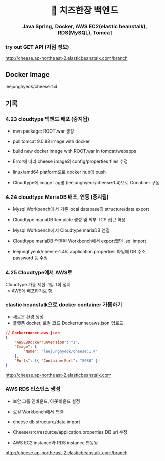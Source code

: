 <h1 align="center">
  🧀 치즈한장 백엔드
</h1>
<h3 align="center">
  Java Spring, Docker, AWS EC2(elastic beanstalk), RDS(MySQL), Tomcat
</h3>

### try out GET API (지점 정보)

http://cheese.ap-northeast-2.elasticbeanstalk.com/branch

## Docker Image

leejunghyeok/cheese:1.4

## 기록

### 4.23 cloudtype 백엔드 배포 (중지됨)

-   mvn package: ROOT.war 생성

-   pull tomcat 9.0.88 image with docker

-   build new docker image with ROOT.war in tomcat/webapps

-   Error에 따라 cheese image의 config/properties files 수정

-   linux/amd64 platform으로 docker hub에 push

-   Cloudtype에 image tag명 (leejunghyeok/cheese:1.4)으로 Conatiner 구동

### 4.24 cloudtype MariaDB 배포, 연동 (중지됨)

-   Mysql Workbench에서 기존 local database의 structure/data export

-   Cloudtype mariaDB template 생성 및 외부 TCP 접근 허용

-   Mysql Workbench에서 Cloudtype mariaDB 연결

-   Cloudtype mariaDB 연결된 Workbench에서 export했던 .sql import

-   leejunghyeok/cheese:1.4의 application.properties 파일에 DB 주소, password 등 수정

### 4.25 Cloudtype에서 AWS로

Cloudtype 가동 제한: 1일 1회 정지  
-> AWS에 배포하기로 함

### elastic beanstalk으로 docker container 가동하기

-   새로운 환경 생성
-   플랫폼 docker, 로컬 코드 Dockerrunner.aws.json 업로드

```json
// Dockerrunner.aws.json
{
    "AWSEBDockerrunVersion": "1",
    "Image": {
        "Name": "leejunghyeok/cheese:1.4"
    },
    "Ports": [{ "ContainerPort": "8080" }]
}
```

http://cheese.ap-northeast-2.elasticbeanstalk.com

### AWS RDS 인스턴스 생성

-   보안 그룹 인바운드, 아웃바운드 설정

-   로컬 Workbench에서 연결

-   cheese db structure/data import

-   Cheese/src/resource/application.properties DB url 수정

-   AWS EC2 instance와 RDS instance 연동됨

http://cheese.ap-northeast-2.elasticbeanstalk.com/branch
